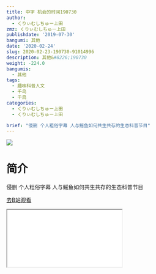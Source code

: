 ```yaml
---
title: 中字 机会的时间190730
author:
  - くりぃむしちゅー上田
zmz: くりぃむしちゅー上田
publishdate: '2019-07-30'
bangumi: 其他
date: '2020-02-24'
slug: 2020-02-23-190730-91014996
description: 其他&#8226;190730
weight: -224.0
bangumis:
  - 其他
tags:
  - 趣味科普人文
  - 千鸟
  - 千鳥
categories:
  - くりぃむしちゅー上田
  - くりぃむしちゅー上田

brief: "侵删 个人粗俗字幕 人与鳐鱼如何共生共存的生态科普节目"
---
```

![](https://raw.githubusercontent.com/tcgriffith/owaraisite/master/static/tmpimg/c7fe34269e9a8343076e97d9d16406ed73c8766b.jpg.480.jpg)
# 简介  
侵删 个人粗俗字幕
人与鳐鱼如何共生共存的生态科普节目  

[去B站观看](https://www.bilibili.com/video/av91014996/)
<div class ="resp-container"><iframe class="testiframe" src="//player.bilibili.com/player.html?aid=91014996"", scrolling="no", allowfullscreen="true" > </iframe></div> 
